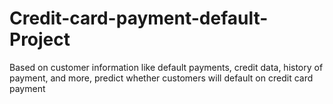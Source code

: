 # Credit-card-payment-default-Project
Based on customer information like default payments, credit data, history of payment, and more, predict whether customers will default on credit card payment
